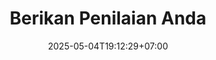 ---
weight: 48
title: "Berikan Penilaian Anda"
description: "Bantu kami meningkatkan kualitas media ajar Pavitri dengan masukan Anda"
icon: "star_rate"
date: "2025-05-04T19:12:29+07:00"
lastmod: "2025-05-04T19:12:29+07:00"
draft: false
toc: true
---
